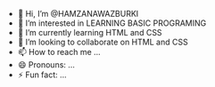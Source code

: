 - 👋 Hi, I’m @HAMZANAWAZBURKI
- 👀 I’m interested in LEARNING BASIC PROGRAMING
- 🌱 I’m currently learning HTML and CSS
- 💞️ I’m looking to collaborate on HTML and CSS
- 📫 How to reach me ...
- 😄 Pronouns: ...
- ⚡ Fun fact: ...

<!---
HAMZANAWAZBURKI/HAMZANAWAZBURKI is a ✨ special ✨ repository because its `README.md` (this file) appears on your GitHub profile.
You can click the Preview link to take a look at your changes.
--->
